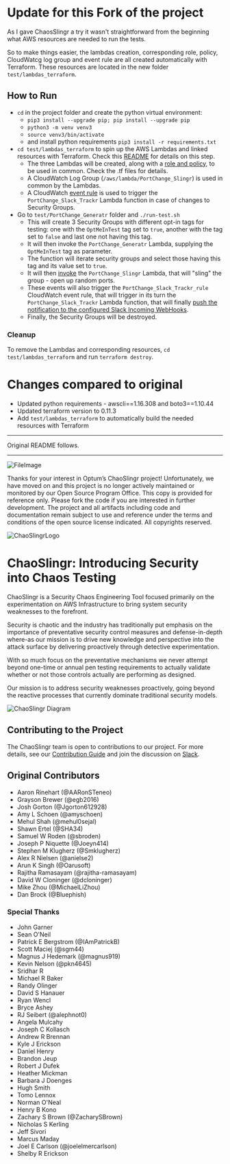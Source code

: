 # Update for this Fork of the project
As I gave ChaosSlingr a try it wasn't straightforward from the beginning what AWS resources are needed to run the tests.

So to make things easier, the lambdas creation, corresponding role, policy, CloudWatcg log group and event rule are all created automatically with Terraform. These resources are located in the new folder `test/lambdas_terraform`.

## How to Run
- `cd` in the project folder and create the python virtual environment:
  - `pip3 install --upgrade pip; pip install --upgrade pip`
  - `python3 -m venv venv3`
  - `source venv3/bin/activate`
  - and install python requirements `pip3 install -r requirements.txt`
- `cd test/lambdas_terraform` to spin up the AWS Lambdas and linked resources with Terraform. Check this [README](test/lambdas_terraform/README.md) for details on this step.
  - The three Lambdas will be created, along with a [role and policy](https://github.com/alexandrumd/ChaoSlingr/blob/a7d6182d566e5e14b98684c77c8a5540d0799738/test/lambdas_terraform/lambda_slingr.tf#L6-L81), to be used in common. Check the .tf files for details.
  - A CloudWatch Log Group (`/aws/lambda/PortChange_Slingr`) is used in common by the Lambdas.
  - A CloudWatch [event rule](https://github.com/alexandrumd/ChaoSlingr/blob/a7d6182d566e5e14b98684c77c8a5540d0799738/test/lambdas_terraform/lambda_trackr.tf#L15) is used to trigger the `PortChange_Slack_Trackr` Lambda function in case of changes to Security Groups.
- Go to `test/PortChange_Generatr` folder and `./run-test.sh`
  - This will create 3 Security Groups with different opt-in tags for testing: one with the `OptMeInTest` tag set to `true`, another with the tag set to `false` and last one not having this tag.
  - It will then invoke the `PortChange_Generatr` Lambda, supplying the `OptMeInTest` tag as parameter.
  - The function will iterate security groups and select those having this tag and its value set to `true`.
  - It will then [invoke](https://github.com/alexandrumd/ChaoSlingr/blob/a7d6182d566e5e14b98684c77c8a5540d0799738/src/lambda/PortChange_Generatr.py#L92) the `PortChange_Slingr` Lambda, that will "sling" the group - open up random ports.
  - These events will also trigger the `PortChange_Slack_Trackr_rule` CloudWatch event rule, that will trigger in its turn the `PortChange_Slack_Trackr` Lambda function, that will finally [push the notification to the configured Slack Incoming WebHooks](https://github.com/alexandrumd/ChaoSlingr/blob/a7d6182d566e5e14b98684c77c8a5540d0799738/test/lambdas_terraform/lambda_trackr.tf#L59-L64).
  - Finally, the Security Groups will be destroyed.

### Cleanup
To remove the Lambdas and corresponding resources, `cd test/lambdas_terraform` and run `terraform destroy`.

# Changes compared to original
- Updated python requirements - awscli==1.16.308 and boto3==1.10.44
- Updated terraform version to 0.11.3
- Add `test/lambdas_terraform` to automatically build the needed resources with Terraform


---

Original README follows.

---

![FileImage](./docs/Files.png)

Thanks for your interest in Optum’s ChaoSlingr project!  Unfortunately, we have moved on and this project is no longer actively maintained or monitored by our Open Source Program Office.  This copy is provided for reference only.  Please fork the code if you are interested in further development.  The project and all artifacts including code and documentation remain subject to use and reference under the terms and conditions of the open source license indicated.  All copyrights reserved.


![ChaoSlingrLogo](./docs/ChaoSlingrLogo.jpg)

# ChaoSlingr: Introducing Security into Chaos Testing

ChaoSlingr is a Security Chaos Engineering Tool focused primarily on the experimentation on AWS Infrastructure to bring system security weaknesses to the forefront.

Security is chaotic and the industry has traditionally put emphasis on the importance of preventative security control measures and defense-in-depth where-as our mission is to drive new knowledge and perspective into the attack surface by delivering proactively through detective experimentation.

With so much focus on the preventative mechanisms we never attempt beyond one-time or annual pen testing requirements to actually validate whether or not those controls actually are performing as designed.

Our mission is to address security weaknesses proactively, going beyond the reactive processes that currently dominate traditional security models.

![ChaoSlingr Diagram](./docs/ChaoSlingr_designAndArchitecture.jpg?raw=true "ChaoSlingr Diagram")

## Contributing to the Project

The ChaoSlingr team is open to contributions to our project.  For more details, see our [Contribution Guide](CONTRIBUTING.md) and join the discussion on [Slack](https://chaoslingr.slack.com).

## Original Contributors

* Aaron Rinehart (@AARonSTeneo)
* Grayson Brewer (@egb2016)
* Josh Gorton (@Jgorton612928)
* Amy L Schoen (@amyschoen)
* Mehul Shah (@mehul0sejal)
* Shawn Ertel (@SHA34)
* Samuel W Roden (@sbroden)
* Joseph P Niquette (@Joeyn414)
* Stephen M Klugherz (@Smklugherz)
* Alex R Nielsen (@anielse2)
* Arun K Singh (@Oarusoft)
* Rajitha Ramasayam (@rajitha-ramasayam)
* David W Cloninger (@dcloninger)
* Mike Zhou (@MichaelLiZhou)
* Dan Brock (@Bluephish)

### Special Thanks

* John Garner
* Sean O'Neil
* Patrick E Bergstrom (@IAmPatrickB)
* Scott Maciej (@sgm44)
* Magnus J Hedemark (@magnus919)
* Kevin Nelson (@pkn4645)
* Sridhar R
* Michael R Baker
* Randy Olinger
* David S Hanauer
* Ryan Wencl
* Bryce Ashey
* RJ Seibert (@alephnot0)
* Angela Mulcahy
* Joseph C Kollasch
* Andrew R Brennan
* Kyle J Erickson
* Daniel Henry
* Brandon Jeup
* Robert J Dufek
* Heather Mickman
* Barbara J Doenges
* Hugh Smith
* Tomo Lennox
* Norman O'Neal
* Henry B Kono
* Zachary S Brown (@ZacharySBrown)
* Nicholas S Kerling
* Jeff Sivori
* Marcus Maday
* Joel E Carlson (@joelelmercarlson)
* Shelby R Erickson
